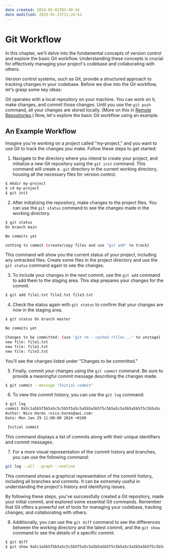 ```yaml
---
date created: 2024-02-01T03:49:34
date modified: 2025-01-21T11:24:52
---
```


# Git Workflow

In this chapter, we'll delve into the fundamental concepts of version control and explore the basic Git workflow. Understanding these concepts is crucial for effectively managing your project's codebase and collaborating with others.

Version control systems, such as Git, provide a structured approach to tracking changes in your codebase. Before we dive into the Git workflow, let's grasp some key ideas:

Git operates with a local repository on your machine. You can work on it, make changes, and commit those changes. Until you use the `git push` command, all your changes are stored locally. (More on this in [Remote Repositories](07_Remote_Repositories.md).)
Now, let's explore the basic Git workflow using an example.

## An Example Workflow

Imagine you're working on a project called "my-project," and you want to use Git to track the changes you make. Follow these steps to get started:

1. Navigate to the directory where you intend to create your project, and initialize a new Git repository using the `git init` command. This command will create a `.git` directory in the current working directory, housing all the necessary files for version control.

```bash
$ mkdir my-project
$ cd my-project
$ git init
```

2. After initializing the repository, make changes to the project files. You can use the `git status` command to see the changes made in the working directory.

```bash
$ git status 
On branch main

No commits yet

nothing to commit (create/copy files and use "git add" to track)
```

This command will show you the current status of your project, including any untracked files.
Create some files in the project directory and use the `git status` command again to see the changes.

3. To include your changes in the next commit, use the `git add` command to add them to the staging area. This step prepares your changes for the commit.

```bash
$ git add file1.txt file2.txt file3.txt
```

4. Check the status again with `git status` to confirm that your changes are now in the staging area.

```bash
$ git status On branch master

No commits yet

Changes to be committed: (use "git rm --cached <file>..." to unstage) 
new file: file1.txt 
new file: file2.txt 
new file: file3.txt
```

You'll see the changes listed under "Changes to be committed."

5. Finally, commit your changes using the `git commit` command. Be sure to provide a meaningful commit message describing the changes made.

```bash
$ git commit --message "Initial commit"
```

6. To view the commit history, you can use the `git log` command:

```bash
$ git log
commit 9a5c1a5b5f5b5a5c5c5b5f5a5c5a5b5a5b5f5c5b5a5c5a5b5a5b5f5c5b5a5c
Author: Nico Harms <nico.harms@awi.com>
Date: Mon Jan 29 11:00:00 2024 +0100

 Initial commit

```

This command displays a list of commits along with their unique identifiers and commit messages.

7. For a more visual representation of the commit history and branches, you can use the following command:

```bash
git log --all --graph --oneline
```

This command shows a graphical representation of the commit history, including all branches and commits. It can be extremely useful in understanding the project's history and identifying issues.

By following these steps, you've successfully created a Git repository, made your initial commit, and explored some essential Git commands. Remember that Git offers a powerful set of tools for managing your codebase, tracking changes, and collaborating with others.

8. Additionally, you can use the `git diff` command to see the differences between the working directory and the latest commit, and the `git show` command to see the details of a specific commit.

```bash
$ git diff 
$ git show 9a5c1a5b5f5b5a5c5c5b5f5a5c5a5b5a5b5f5c5b5a5c5a5b5a5b5f5c5b5a5c
```

